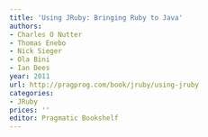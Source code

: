 ```yaml
---
title: 'Using JRuby: Bringing Ruby to Java'
authors:
- Charles O Nutter
- Thomas Enebo
- Nick Sieger
- Ola Bini
- Ian Dees
year: 2011
url: http://pragprog.com/book/jruby/using-jruby
categories:
- JRuby
prices: ''
editor: Pragmatic Bookshelf
---
```

